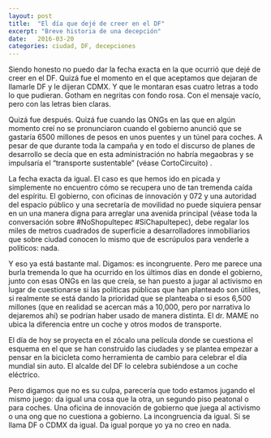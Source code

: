 ```yaml
---
layout: post
title:  "El día que dejé de creer en el DF"
excerpt: "Breve historia de una decepción"
date:   2016-03-20
categories: ciudad, DF, decepciones
---
```

Siendo honesto no puedo dar la fecha exacta en la que ocurrió que dejé de creer en el DF. Quizá fue el momento en el que aceptamos que dejaran de llamarle DF y le dijeran CDMX. Y que le montaran esas cuatro letras a todo lo que pudieran. Gotham en negritas con fondo rosa. Con el mensaje vacío, pero con las letras bien claras.

Quizá fue después. Quizá fue cuando las ONGs en las que en algún momento creí no se pronunciaron cuando el gobierno anunció que se gastaría 6500 millones de pesos en unos puentes y un túnel para coches. A pesar de que durante toda la campaña y en todo el discurso de planes de desarrollo se decía que en esta administración no habría megaobras y se impulsaría el “transporte sustentable” (véase CortoCircuito) .

La fecha exacta da igual. El caso es que hemos ido en picada y simplemente no encuentro cómo se recupera uno de tan tremenda caída del espíritu. El gobierno, con oficinas de innovación y 072 y una autoridad del espacio público y una secretaría de movilidad no puede siquiera pensar en un una manera digna para arreglar una avenida principal (véase toda la conversación sobre #NoShopultepec #SíChapultepec), debe regalar los miles de metros cuadrados de superficie a desarrolladores inmobiliarios que sobre ciudad conocen lo mismo que de escrúpulos para venderle a políticos: nada.

Y eso ya está bastante mal. Digamos: es incongruente. Pero me parece una burla tremenda lo que ha ocurrido en los últimos días en donde el gobierno, junto con esas ONGs en las que creía, se han puesto a jugar al activismo en lugar de cuestionarse si las políticas públicas que han planteado son útiles, si realmente se está dando la prioridad que se planteaba o si esos 6,500 millones (que en realidad se acercan más a 10,000, pero por narrativa lo dejaremos ahí) se podrían haber usado de manera distinta.
El dr. MAME no ubica la diferencia entre un coche y otros modos de transporte.

El día de hoy se proyecta en el zócalo una película donde se cuestiona el esquema en el que se han construido las ciudades y se plantea empezar a pensar en la bicicleta como herramienta de cambio para celebrar el día mundial sin auto. El alcalde del DF lo celebra subiéndose a un coche eléctrico.

Pero digamos que no es su culpa, parecería que todo estamos jugando el mismo juego: da igual una cosa que la otra, un segundo piso peatonal o para coches. Una oficina de innovación de gobierno que juega al activismo o una ong que no cuestiona a gobierno. La incongruencia da igual. Si se llama DF o CDMX da igual. Da igual porque yo ya no creo en nada.
